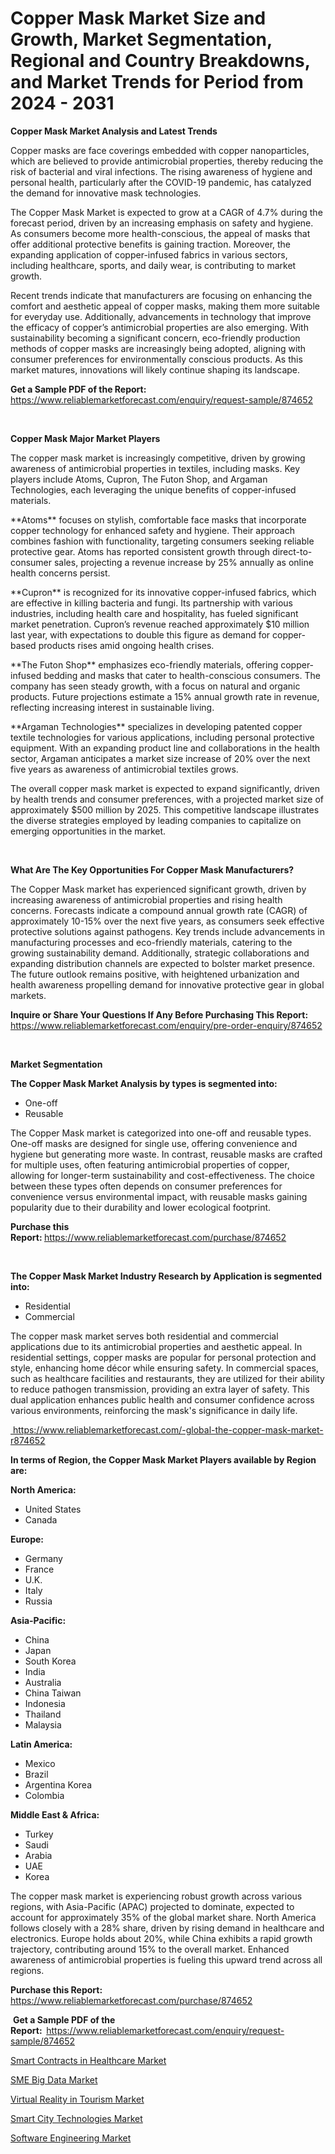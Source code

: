 <p><h1>Copper Mask Market Size and Growth, Market Segmentation, Regional and Country Breakdowns, and Market Trends for Period from 2024 -  2031</h1></p><p><strong>Copper Mask Market Analysis and Latest Trends</strong></p>
<p><p>Copper masks are face coverings embedded with copper nanoparticles, which are believed to provide antimicrobial properties, thereby reducing the risk of bacterial and viral infections. The rising awareness of hygiene and personal health, particularly after the COVID-19 pandemic, has catalyzed the demand for innovative mask technologies. </p><p>The Copper Mask Market is expected to grow at a CAGR of 4.7% during the forecast period, driven by an increasing emphasis on safety and hygiene. As consumers become more health-conscious, the appeal of masks that offer additional protective benefits is gaining traction. Moreover, the expanding application of copper-infused fabrics in various sectors, including healthcare, sports, and daily wear, is contributing to market growth.</p><p>Recent trends indicate that manufacturers are focusing on enhancing the comfort and aesthetic appeal of copper masks, making them more suitable for everyday use. Additionally, advancements in technology that improve the efficacy of copper’s antimicrobial properties are also emerging. With sustainability becoming a significant concern, eco-friendly production methods of copper masks are increasingly being adopted, aligning with consumer preferences for environmentally conscious products. As this market matures, innovations will likely continue shaping its landscape.</p></p>
<p><strong>Get a Sample PDF of the Report:&nbsp;</strong> <a href="https://www.reliablemarketforecast.com/enquiry/request-sample/874652">https://www.reliablemarketforecast.com/enquiry/request-sample/874652</a></p>
<p>&nbsp;</p>
<p><strong>Copper Mask Major Market Players</strong></p>
<p><p>The copper mask market is increasingly competitive, driven by growing awareness of antimicrobial properties in textiles, including masks. Key players include Atoms, Cupron, The Futon Shop, and Argaman Technologies, each leveraging the unique benefits of copper-infused materials.</p><p>**Atoms** focuses on stylish, comfortable face masks that incorporate copper technology for enhanced safety and hygiene. Their approach combines fashion with functionality, targeting consumers seeking reliable protective gear. Atoms has reported consistent growth through direct-to-consumer sales, projecting a revenue increase by 25% annually as online health concerns persist.</p><p>**Cupron** is recognized for its innovative copper-infused fabrics, which are effective in killing bacteria and fungi. Its partnership with various industries, including health care and hospitality, has fueled significant market penetration. Cupron’s revenue reached approximately $10 million last year, with expectations to double this figure as demand for copper-based products rises amid ongoing health crises.</p><p>**The Futon Shop** emphasizes eco-friendly materials, offering copper-infused bedding and masks that cater to health-conscious consumers. The company has seen steady growth, with a focus on natural and organic products. Future projections estimate a 15% annual growth rate in revenue, reflecting increasing interest in sustainable living.</p><p>**Argaman Technologies** specializes in developing patented copper textile technologies for various applications, including personal protective equipment. With an expanding product line and collaborations in the health sector, Argaman anticipates a market size increase of 20% over the next five years as awareness of antimicrobial textiles grows.</p><p>The overall copper mask market is expected to expand significantly, driven by health trends and consumer preferences, with a projected market size of approximately $500 million by 2025. This competitive landscape illustrates the diverse strategies employed by leading companies to capitalize on emerging opportunities in the market.</p></p>
<p>&nbsp;</p>
<p><strong>What Are The Key Opportunities For Copper Mask Manufacturers?</strong></p>
<p><p>The Copper Mask market has experienced significant growth, driven by increasing awareness of antimicrobial properties and rising health concerns. Forecasts indicate a compound annual growth rate (CAGR) of approximately 10-15% over the next five years, as consumers seek effective protective solutions against pathogens. Key trends include advancements in manufacturing processes and eco-friendly materials, catering to the growing sustainability demand. Additionally, strategic collaborations and expanding distribution channels are expected to bolster market presence. The future outlook remains positive, with heightened urbanization and health awareness propelling demand for innovative protective gear in global markets.</p></p>
<p><strong>Inquire or Share Your Questions If Any Before Purchasing This Report:</strong> <a href="https://www.reliablemarketforecast.com/enquiry/pre-order-enquiry/874652">https://www.reliablemarketforecast.com/enquiry/pre-order-enquiry/874652</a></p>
<p>&nbsp;</p>
<p><strong>Market Segmentation</strong></p>
<p><strong>The Copper Mask Market Analysis by types is segmented into:</strong></p>
<p><ul><li>One-off</li><li>Reusable</li></ul></p>
<p><p>The Copper Mask market is categorized into one-off and reusable types. One-off masks are designed for single use, offering convenience and hygiene but generating more waste. In contrast, reusable masks are crafted for multiple uses, often featuring antimicrobial properties of copper, allowing for longer-term sustainability and cost-effectiveness. The choice between these types often depends on consumer preferences for convenience versus environmental impact, with reusable masks gaining popularity due to their durability and lower ecological footprint.</p></p>
<p><strong>Purchase this Report:&nbsp;</strong><a href="https://www.reliablemarketforecast.com/purchase/874652">https://www.reliablemarketforecast.com/purchase/874652</a></p>
<p>&nbsp;</p>
<p><strong>The Copper Mask Market Industry Research by Application is segmented into:</strong></p>
<p><ul><li>Residential</li><li>Commercial</li></ul></p>
<p><p>The copper mask market serves both residential and commercial applications due to its antimicrobial properties and aesthetic appeal. In residential settings, copper masks are popular for personal protection and style, enhancing home décor while ensuring safety. In commercial spaces, such as healthcare facilities and restaurants, they are utilized for their ability to reduce pathogen transmission, providing an extra layer of safety. This dual application enhances public health and consumer confidence across various environments, reinforcing the mask's significance in daily life.</p></p>
<p><a href="https://www.reliablemarketforecast.com/-global-the-copper-mask-market-r874652">&nbsp;https://www.reliablemarketforecast.com/-global-the-copper-mask-market-r874652</a></p>
<p><strong>In terms of Region, the Copper Mask Market Players available by Region are:</strong></p>
<p>
    <p> <strong> North America: </strong>
        <ul>
            <li>United States</li>
            <li>Canada</li>
        </ul>
        </p> 
    <p> <strong> Europe: </strong>
        <ul>
            <li>Germany</li>
            <li>France</li>
            <li>U.K.</li>
            <li>Italy</li>
            <li>Russia</li>
        </ul>
        </p> 
    <p> <strong> Asia-Pacific: </strong>
        <ul>
            <li>China</li>
            <li>Japan</li>
            <li>South Korea</li>
            <li>India</li>
            <li>Australia</li>
            <li>China Taiwan</li>
            <li>Indonesia</li>
            <li>Thailand</li>
            <li>Malaysia</li>
        </ul>
        </p> 
    <p> <strong> Latin America: </strong>
        <ul>
            <li>Mexico</li>
            <li>Brazil</li>
            <li>Argentina Korea</li>
            <li>Colombia</li>
        </ul>
        </p> 
    <p> <strong> Middle East & Africa: </strong>
        <ul>
            <li>Turkey</li>
            <li>Saudi</li>
            <li>Arabia</li>
            <li>UAE</li>
            <li>Korea</li>
        </ul>
    </p>
    </p>
<p><p>The copper mask market is experiencing robust growth across various regions, with Asia-Pacific (APAC) projected to dominate, expected to account for approximately 35% of the global market share. North America follows closely with a 28% share, driven by rising demand in healthcare and electronics. Europe holds about 20%, while China exhibits a rapid growth trajectory, contributing around 15% to the overall market. Enhanced awareness of antimicrobial properties is fueling this upward trend across all regions.</p></p>
<p><strong>Purchase this Report: </strong><a href="https://www.reliablemarketforecast.com/purchase/874652">https://www.reliablemarketforecast.com/purchase/874652</a></p>
<p>&nbsp;<strong>Get a Sample PDF of the Report:&nbsp;&nbsp;</strong><a href="https://www.reliablemarketforecast.com/enquiry/request-sample/874652">https://www.reliablemarketforecast.com/enquiry/request-sample/874652</a></p>
<p><strong></strong></p>
<p><p><a href="https://www.linkedin.com/pulse/global-smart-contracts-healthcare-market-size-expected-6fwbc?trackingId=RAU9B8zhQxOiqX8JL4VdmA%3D%3D">Smart Contracts in Healthcare Market</a></p><p><a href="https://www.linkedin.com/pulse/navigating-sme-big-data-market-expert-analysis-forecast-li70c?trackingId=jeqd0uWcSAClrXyhrExPRA%3D%3D">SME Big Data Market</a></p><p><a href="https://www.linkedin.com/pulse/virtual-reality-tourism-market-size-growth-trends-statistics-jh11c?trackingId=6hzvqOauQdOvCU0B50QPFQ%3D%3D">Virtual Reality in Tourism Market</a></p><p><a href="https://www.linkedin.com/pulse/smart-city-technologies-market-trends-strategic-insights-i9rnc?trackingId=Yjl5JCUwT9eQQQi7ezvuxg%3D%3D">Smart City Technologies Market</a></p><p><a href="https://www.linkedin.com/pulse/global-software-engineering-industry-research-report-wshsc?trackingId=GQ8icaFQSfqHzPS9csLveQ%3D%3D">Software Engineering Market</a></p></p>